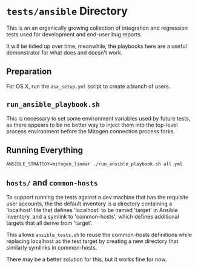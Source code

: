 
# ``tests/ansible`` Directory

This is an an organically growing collection of integration and regression
tests used for development and end-user bug reports.

It will be tidied up over time, meanwhile, the playbooks here are a useful
demonstrator for what does and doesn't work.


## Preparation

For OS X, run the ``osx_setup.yml`` script to create a bunch of users.


## ``run_ansible_playbook.sh``

This is necessary to set some environment variables used by future tests, as
there appears to be no better way to inject them into the top-level process
environment before the Mitogen connection process forks.


## Running Everything

```
ANSIBLE_STRATEGY=mitogen_linear ./run_ansible_playbook.sh all.yml
```


## ``hosts/`` and ``common-hosts``

To support running the tests against a dev machine that has the requisite user
accounts, the the default inventory is a directory containing a 'localhost'
file that defines 'localhost' to be named 'target' in Ansible inventory, and a
symlink to 'common-hosts', which defines additional targets that all derive
from 'target'.

This allows ``ansible_tests.sh`` to reuse the common-hosts definitions while
replacing localhost as the test target by creating a new directory that
similarly symlinks in common-hosts.

There may be a better solution for this, but it works fine for now.
